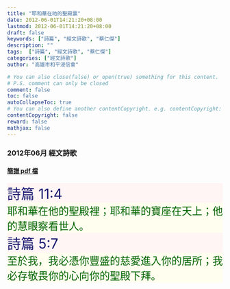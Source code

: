 ```yaml
---
title: "耶和華在祂的聖殿裏"
date: 2012-06-01T14:21:20+08:00
lastmod: 2012-06-01T14:21:20+08:00
draft: false
keywords: ["詩篇", "經文詩歌", "蔡仁傑"]
description: ""
tags:  ["詩篇", "經文詩歌", "蔡仁傑"]
categories: ["經文詩歌"]
author: "高雄市和平浸信會"

# You can also close(false) or open(true) something for this content.
# P.S. comment can only be closed
comment: false
toc: false
autoCollapseToc: true
# You can also define another contentCopyright. e.g. contentCopyright: "This is another copyright."
contentCopyright: false
reward: false
mathjax: false
---
```


### 2012年06月 經文詩歌

#### [簡譜 pdf 檔](/pdf-h/h201206.pdf "耶和華在祂的聖殿裏")

<div style="background-color:#FFF5F5"><font size="6", color="#191970">
詩篇 11:4
</font>
</div>

<div style="background-color:#FFFEEF"><font size="5", color="#006400">
耶和華在他的聖殿裡；耶和華的寶座在天上；他的慧眼察看世人。
</font>
</div>

<div style="background-color:#FFF5F5"><font size="6", color="#191970">
詩篇 5:7
</font>
</div>

<div style="background-color:#FFFEEF"><font size="5", color="#006400">
至於我，我必憑你豐盛的慈愛進入你的居所；我必存敬畏你的心向你的聖殿下拜。
</font>
</div>